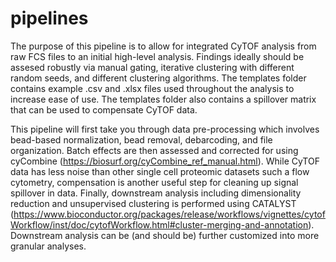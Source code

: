 # pipelines

 The purpose of this pipeline is to allow for integrated CyTOF analysis from raw FCS files to an initial high-level analysis. Findings ideally should be assesed robustly via manual gating, iterative clustering with different random seeds, and different clustering algorithms. The templates folder contains example .csv and .xlsx files used throughout the analysis to increase ease of use. The templates folder also contains a spillover matrix that can be used to compensate CyTOF data.

This pipeline will first take you through data pre-processing which involves bead-based normalization, bead removal, debarcoding, and file organization. Batch effects are then assessed and corrected for using cyCombine (https://biosurf.org/cyCombine_ref_manual.html). While CyTOF data has less noise than other single cell proteomic datasets such a flow cytometry, compensation is another useful step for cleaning up signal spillover in data. Finally, downstream analysis including dimensionality reduction and unsupervised clustering is performed using CATALYST (https://www.bioconductor.org/packages/release/workflows/vignettes/cytofWorkflow/inst/doc/cytofWorkflow.html#cluster-merging-and-annotation). Downstream analysis can be (and should be) further customized into more granular analyses.
